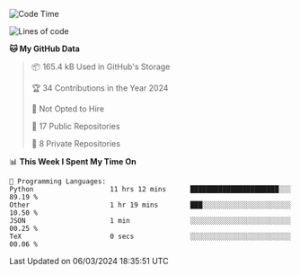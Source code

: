 <!--START_SECTION:waka-->
![Code Time](http://img.shields.io/badge/Code%20Time-863%20hrs%207%20mins-blue)

![Lines of code](https://img.shields.io/badge/From%20Hello%20World%20I%27ve%20Written-206.1%20thousand%20lines%20of%20code-blue)

**🐱 My GitHub Data** 

> 📦 165.4 kB Used in GitHub's Storage 
 > 
> 🏆 34 Contributions in the Year 2024
 > 
> 🚫 Not Opted to Hire
 > 
> 📜 17 Public Repositories 
 > 
> 🔑 8 Private Repositories 
 > 
📊 **This Week I Spent My Time On** 

```text
💬 Programming Languages: 
Python                   11 hrs 12 mins      ██████████████████████░░░   89.19 % 
Other                    1 hr 19 mins        ███░░░░░░░░░░░░░░░░░░░░░░   10.50 % 
JSON                     1 min               ░░░░░░░░░░░░░░░░░░░░░░░░░   00.25 % 
TeX                      0 secs              ░░░░░░░░░░░░░░░░░░░░░░░░░   00.06 % 
```


 Last Updated on 06/03/2024 18:35:51 UTC
<!--END_SECTION:waka-->
